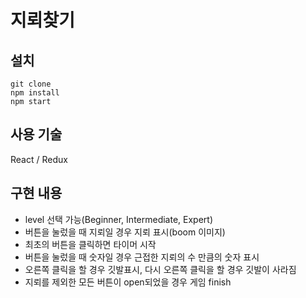 # 지뢰찾기

## 설치

```
git clone
npm install
npm start

```

## 사용 기술

React / Redux

## 구현 내용

- level 선택 가능(Beginner, Intermediate, Expert)
- 버튼을 눌렀을 때 지뢰일 경우 지뢰 표시(boom 이미지)
- 최초의 버튼을 클릭하면 타이머 시작
- 버튼을 눌렀을 때 숫자일 경우 근접한 지뢰의 수 만큼의 숫자 표시
- 오른쪽 클릭을 할 경우 깃발표시, 다시 오른쪽 클릭을 할 경우 깃발이 사라짐
- 지뢰를 제외한 모든 버튼이 open되었을 경우 게임 finish
